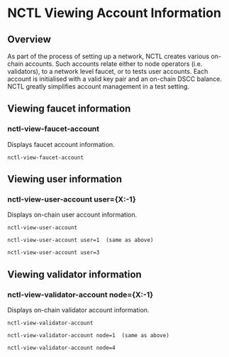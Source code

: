 # NCTL Viewing Account Information

## Overview

As part of the process of setting up a network, NCTL creates various on-chain accounts.  Such accounts relate either to node operators (i.e. validators), to a network level faucet, or to tests user accounts.  Each account is initialised with a valid key pair and an on-chain DSCC balance.  NCTL greatly simplifies account management in a test setting.

## Viewing faucet information

### nctl-view-faucet-account

Displays faucet account information.

```
nctl-view-faucet-account
```

## Viewing user information

### nctl-view-user-account user={X:-1}

Displays on-chain user account information.

```
nctl-view-user-account

nctl-view-user-account user=1  (same as above)

nctl-view-user-account user=3
```

## Viewing validator information

### nctl-view-validator-account node={X:-1}

Displays on-chain validator account information.

```
nctl-view-validator-account

nctl-view-validator-account node=1  (same as above)

nctl-view-validator-account node=4
```
